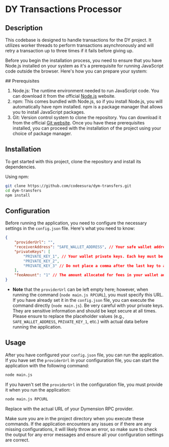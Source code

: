 # DY Transactions Processor

## Description

This codebase is designed to handle transactions for the DY project. It utilizes worker threads to perform transactions asynchronously and will retry a transaction up to three times if it fails before giving up.

Before you begin the installation process, you need to ensure that you have Node.js installed on your system as it's a prerequisite for running JavaScript code outside the browser. Here's how you can prepare your system:

## Prerequisites

1. Node.js: The runtime environment needed to run JavaScript code. You can download it from the official [Node.js](https://nodejs.org/en/download/current) website.
2. npm: This comes bundled with Node.js, so if you install Node.js, you will automatically have npm installed. npm is a package manager that allows you to install JavaScript packages.
3. Git: Version control system to clone the repository. You can download it from the official [Git website](https://git-scm.com/download/win).
Once you have these prerequisites installed, you can proceed with the installation of the project using your choice of package manager.

## Installation

To get started with this project, clone the repository and install its dependencies.


Using npm:

```bash
git clone https://github.com/codeesura/dym-transfers.git
cd dym-transfers
npm install
```

## Configuration

Before running the application, you need to configure the necessary settings in the `config.json` file. Here's what you need to know:

```json
{
    "providerUrl": "",
    "receiverAddress": "SAFE_WALLET_ADDRESS", // Your safe wallet address where DYM tokens will be transferred.
    "privateKeys": [
        "PRIVATE_KEY_1", // Your wallet private keys. Each key must be in quotes, separated by commas.
        "PRIVATE_KEY_2",
        "PRIVATE_KEY_3" // Do not place a comma after the last key to avoid errors.
    ],
    "feeAmount": "1" // The amount allocated for fees in your wallet address. It is recommended to set this to at least 1.
}
```

* **Note** that the `providerUrl` can be left empty here; however, when running the command (`node main.js RPCURL`), you must specify this URL. If you have already set it in the `config.json` file, you can execute the command directly (`node main.js`). Be very careful with your private keys. They are sensitive information and should be kept secure at all times. Please ensure to replace the placeholder values (e.g., `SAFE_WALLET_ADDRESS`, `PRIVATE_KEY_1`, etc.) with actual data before running the application.

## Usage

After you have configured your `config.json` file, you can run the application. If you have set the `providerUrl` in your configuration file, you can start the application with the following command:

```bash
node main.js
```

If you haven't set the `providerUrl` in the configuration file, you must provide it when you run the application:

```bash
node main.js RPCURL
```

Replace <RPCURL> with the actual URL of your Dymension RPC provider.

Make sure you are in the project directory when you execute these commands. If the application encounters any issues or if there are any missing configurations, it will likely throw an error, so make sure to check the output for any error messages and ensure all your configuration settings are correct.